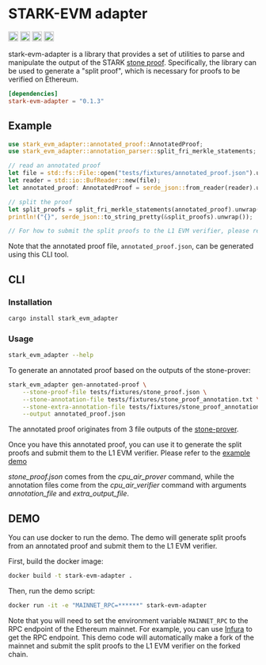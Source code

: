 # STARK-EVM adapter

[<img alt="github" src="https://img.shields.io/badge/github-zksecurity/stark_evm_adapter-8da0cb?style=for-the-badge&labelColor=555555&logo=github" height="20">](https://github.com/zksecurity/stark-evm-adapter)
[<img alt="crates.io" src="https://img.shields.io/crates/v/stark-evm-adapter.svg?style=for-the-badge&color=fc8d62&logo=rust" height="20">](https://crates.io/crates/stark-evm-adapter)
[<img alt="docs.rs" src="https://img.shields.io/badge/docs.rs-stark_evm_adapter-66c2a5?style=for-the-badge&labelColor=555555&logo=docs.rs" height="20">](https://docs.rs/stark-evm-adapter)
[<img alt="build status" src="https://img.shields.io/github/actions/workflow/status/zksecurity/stark-evm-adapter/rust.yml?branch=main&style=for-the-badge" height="20">](https://github.com/zksecurity/stark-evm-adapter/actions?query=branch%main)

stark-evm-adapter is a library that provides a set of utilities to parse and manipulate the output of the STARK [stone proof](https://github.com/starkware-libs/stone-prover).
Specifically, the library can be used to generate a "split proof", which is necessary for proofs to be verified on Ethereum.

```toml
[dependencies]
stark-evm-adapter = "0.1.3"
```

## Example

```rust
use stark_evm_adapter::annotated_proof::AnnotatedProof;
use stark_evm_adapter::annotation_parser::split_fri_merkle_statements;

// read an annotated proof
let file = std::fs::File::open("tests/fixtures/annotated_proof.json").unwrap();
let reader = std::io::BufReader::new(file);
let annotated_proof: AnnotatedProof = serde_json::from_reader(reader).unwrap();

// split the proof
let split_proofs = split_fri_merkle_statements(annotated_proof).unwrap();
println!("{}", serde_json::to_string_pretty(&split_proofs).unwrap());

// For how to submit the split proofs to the L1 EVM verifier, please refer to the demo: https://github.com/zksecurity/stark-evm-adapter/blob/8af44a0aa61c89e36a08261320f234709e99ed71/examples/verify_stone_proof.rs#L18
```

Note that the annotated proof file, `annotated_proof.json`, can be generated using this CLI tool.

## CLI 
### Installation
```bash
cargo install stark_evm_adapter
```

### Usage
```bash
stark_evm_adapter --help
```

To generate an annotated proof based on the outputs of the stone-prover:
```bash
stark_evm_adapter gen-annotated-proof \
    --stone-proof-file tests/fixtures/stone_proof.json \
    --stone-annotation-file tests/fixtures/stone_proof_annotation.txt \
    --stone-extra-annotation-file tests/fixtures/stone_proof_annotation_extra.txt \
    --output annotated_proof.json
```

The annotated proof originates from 3 file outputs of the [stone-prover](https://github.com/starkware-libs/stone-prover/tree/00b274b55c82077184be4c0758f7bed18950eaba#creating-and-verifying-a-proof-of-a-cairozero-program). 

Once you have this annotated proof, you can use it to generate the split proofs and submit them to the L1 EVM verifier. Please refer to the [example demo](https://github.com/zksecurity/stark-evm-adapter/blob/8af44a0aa61c89e36a08261320f234709e99ed71/examples/verify_stone_proof.rs#L18)

_stone_proof.json_ comes from the _cpu_air_prover_ command, while the annotation files come from the _cpu_air_verifier_ command with arguments _annotation_file_ and _extra_output_file_.

## DEMO
You can use docker to run the demo. The demo will generate split proofs from an annotated proof and submit them to the L1 EVM verifier.

First, build the docker image:
```bash
docker build -t stark-evm-adapter .
```

Then, run the demo script:
```bash
docker run -it -e "MAINNET_RPC=******" stark-evm-adapter
```

Note that you will need to set the environment variable `MAINNET_RPC` to the RPC endpoint of the Ethereum mainnet. For example, you can use [Infura](https://infura.io/) to get the RPC endpoint. This demo code will automatically make a fork of the mainnet and submit the split proofs to the L1 EVM verifier on the forked chain.